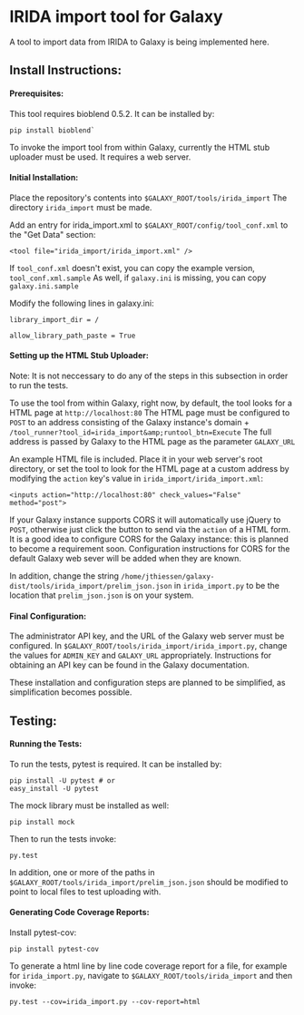 IRIDA import tool for Galaxy
============================

A tool to import data from IRIDA to Galaxy is being implemented here.

Install Instructions:
---------------------


#### Prerequisites:

This tool requires bioblend 0.5.2. It can be installed by:

```
pip install bioblend`
```

To invoke the import tool from within Galaxy, currently the HTML stub uploader must be used. It requires a web server.


#### Initial Installation:

Place the repository's contents into `$GALAXY_ROOT/tools/irida_import` The directory `irida_import` must be made.

Add an entry for irida_import.xml to `$GALAXY_ROOT/config/tool_conf.xml` to the "Get Data" section:

```
<tool file="irida_import/irida_import.xml" />
```

If `tool_conf.xml` doesn't exist, you can copy the example version, `tool_conf.xml.sample`
As well, if `galaxy.ini` is missing, you can copy `galaxy.ini.sample`

Modify the following lines in galaxy.ini:

```
library_import_dir = /
```

```
allow_library_path_paste = True
```


#### Setting up the HTML Stub Uploader:

Note: It is not neccessary to do any of the steps in this subsection in order to run the tests.

To use the tool from within Galaxy, right now, by default, the tool looks for a HTML page at `http://localhost:80`
The HTML page must be configured to `POST` to an address consisting of the Galaxy instance's domain + `/tool_runner?tool_id=irida_import&amp;runtool_btn=Execute` The full address is passed by Galaxy to the HTML page as the parameter `GALAXY_URL`

An example HTML file is included. Place it in your web server's root directory, or set the tool to look for the HTML page at a custom address by modifying the `action` key's value in `irida_import/irida_import.xml`:

```
<inputs action="http://localhost:80" check_values="False" method="post">
```

If your Galaxy instance supports CORS it will automatically use jQuery to `POST`, otherwise just click the button to send via the `action` of a HTML form.
It is a good idea to configure CORS for the Galaxy instance: this is planned to become a requirement soon.
Configuration instructions for CORS for the default Galaxy web sever will be added when they are known.

In addition, change the string `/home/jthiessen/galaxy-dist/tools/irida_import/prelim_json.json` in `irida_import.py` to be the location that `prelim_json.json` is on your system.  

#### Final Configuration:

The administrator API key, and the URL of the Galaxy web server must be configured. In `$GALAXY_ROOT/tools/irida_import/irida_import.py`, change the values for `ADMIN_KEY` and `GALAXY_URL` appropriately. Instructions for obtaining an API key can be found in the Galaxy documentation.


These installation and configuration steps are planned to be simplified, as simplification becomes possible.


Testing:
-------


#### Running the Tests:

To run the tests, pytest is required.
It can be installed by:

```
pip install -U pytest # or
easy_install -U pytest
```

The mock library must be installed as well:

```
pip install mock
```

Then to run the tests invoke:

```
py.test
```

In addition, one or more of the paths in `$GALAXY_ROOT/tools/irida_import/prelim_json.json` should be modified to point to local files to test uploading with.


#### Generating Code Coverage Reports:

Install pytest-cov:

```
pip install pytest-cov
```

To generate a html line by line code coverage report for a file, for example for `irida_import.py`, navigate to `$GALAXY_ROOT/tools/irida_import` and then invoke:

```
py.test --cov=irida_import.py --cov-report=html
```




